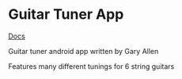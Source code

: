 # Guitar Tuner App

[Docs](https://allen508.github.io/docs/#/GuitarTuner)

Guitar tuner android app written by Gary Allen

Features many different tunings for 6 string guitars
